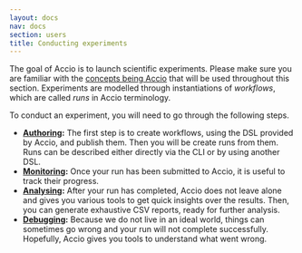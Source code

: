 ```yaml
---
layout: docs
nav: docs
section: users
title: Conducting experiments
---
```


The goal of Accio is to launch scientific experiments.
Please make sure you are familiar with the [concepts being Accio](../concepts.html) that will be used throughout this section.
Experiments are modelled through instantiations of *workflows*, which are called *runs* in Accio terminology. 

To conduct an experiment, you will need to go through the following steps.

  * **[Authoring](authoring.html):**
  The first step is to create workflows, using the DSL provided by Accio, and publish them.
  Then you will be create runs from them. Runs can be described either directly via the CLI or by using another DSL.
  * **[Monitoring](monitoring.html):**
  Once your run has been submitted to Accio, it is useful to track their progress.
  * **[Analysing](anlysing.html):**
  After your run has completed, Accio does not leave alone and gives you various tools to get quick insights over the results.
  Then, you can generate exhaustive CSV reports, ready for further analysis.
  * **[Debugging](debugging.html):**
  Because we do not live in an ideal world, things can sometimes go wrong and your run will not complete successfully.
  Hopefully, Accio gives you tools to understand what went wrong.